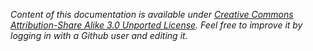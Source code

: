 _Content of this documentation is available under [Creative Commons Attribution-Share Alike 3.0 Unported License](http://creativecommons.org/licenses/by-sa/3.0/). Feel free to improve it by logging in with a Github user and editing it._
